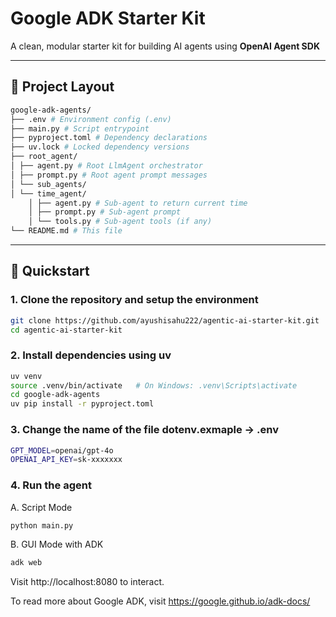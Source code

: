 # Google ADK Starter Kit

A clean, modular starter kit for building AI agents using **OpenAI Agent SDK**

---

## 📁 Project Layout
```bash
google-adk-agents/
├── .env # Environment config (.env)
├── main.py # Script entrypoint
├── pyproject.toml # Dependency declarations
├── uv.lock # Locked dependency versions
├── root_agent/
│ ├── agent.py # Root LlmAgent orchestrator
│ ├── prompt.py # Root agent prompt messages
│ └── sub_agents/
│ └── time_agent/
    │ ├── agent.py # Sub-agent to return current time
    │ ├── prompt.py # Sub-agent prompt
    │ └── tools.py # Sub-agent tools (if any)
└── README.md # This file
```

---
## 🚀 Quickstart

### 1. Clone the repository and setup the environment

```bash
git clone https://github.com/ayushisahu222/agentic-ai-starter-kit.git
cd agentic-ai-starter-kit
```

### 2. Install dependencies using uv
```bash
uv venv 
source .venv/bin/activate   # On Windows: .venv\Scripts\activate
cd google-adk-agents
uv pip install -r pyproject.toml
```

### 3. Change the name of the file dotenv.exmaple -> .env
```bash
GPT_MODEL=openai/gpt-4o
OPENAI_API_KEY=sk-xxxxxxx
```

### 4. Run the agent
A. Script Mode
```bash
python main.py
```
B. GUI Mode with ADK
```bash
adk web
```
Visit http://localhost:8080 to interact.

To read more about Google ADK, visit https://google.github.io/adk-docs/
